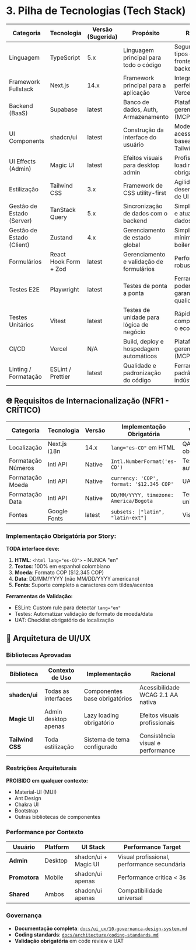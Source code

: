 # 3. Pilha de Tecnologias (Tech Stack)

| Categoria | Tecnologia | Versão (Sugerida) | Propósito | Racional |
|-----------|------------|-------------------|-----------|----------|
| Linguagem | TypeScript | 5.x | Linguagem principal para todo o código | Segurança de tipos entre frontend e backend |
| Framework Fullstack | Next.js | 14.x | Framework principal para a aplicação | Integração perfeita com Vercel |
| Backend (BaaS) | Supabase | latest | Banco de dados, Auth, Armazenamento | Plataforma gerenciada (MCP) |
| UI Components | shadcn/ui | latest | Construção da interface do usuário | Moderna, acessível, baseada em Tailwind |
| UI Effects (Admin) | Magic UI | latest | Efeitos visuais para desktop admin | Profissional, lazy loading obrigatório |
| Estilização | Tailwind CSS | 3.x | Framework de CSS utility-first | Agilidade no desenvolvimento de UI |
| Gestão de Estado (Server) | TanStack Query | 5.x | Sincronização de dados com o backend | Simplifica cache e atualização de dados |
| Gestão de Estado (Client) | Zustand | 4.x | Gerenciamento de estado global | Simples e com mínimo boilerplate |
| Formulários | React Hook Form + Zod | latest | Gerenciamento e validação de formulários | Performática e robusta |
| Testes E2E | Playwright | latest | Testes de ponta a ponta | Ferramenta poderosa para garantir qualidade |
| Testes Unitários | Vitest | latest | Testes de unidade para lógica de negócio | Rápido e compatível com o ecossistema |
| CI/CD | Vercel | N/A | Build, deploy e hospedagem automáticos | Plataforma gerenciada (MCP) |
| Linting / Formatação | ESLint / Prettier | latest | Qualidade e padronização do código | Ferramentas padrão da indústria |

## 🌐 Requisitos de Internacionalização (NFR1 - CRÍTICO)

| Categoria | Tecnologia | Versão | Implementação Obrigatória | Validação |
|-----------|------------|---------|--------------------------|-----------|
| Localização | Next.js i18n | 14.x | `lang="es-CO"` em HTML | QA + UAT obrigatório |
| Formatação Números | Intl API | Native | `Intl.NumberFormat('es-CO')` | Testes automatizados |
| Formatação Moeda | Intl API | Native | `currency: 'COP', format: '$12.345 COP'` | UAT validação |
| Formatação Data | Intl API | Native | `DD/MM/YYYY, timezone: America/Bogota` | Testes unitários |
| Fontes | Google Fonts | latest | `subsets: ["latin", "latin-ext"]` | Visual review |

### Implementação Obrigatória por Story:

**TODA interface deve:**
1. **HTML**: `<html lang="es-CO">` - NUNCA "en"
2. **Textos**: 100% em espanhol colombiano
3. **Moeda**: Formato COP ($12.345 COP)
4. **Data**: DD/MM/YYYY (não MM/DD/YYYY americano)
5. **Fonts**: Suporte completo a caracteres com tildes/acentos

**Ferramentas de Validação:**
- ESLint: Custom rule para detectar `lang="en"`
- Testes: Automatizar validação de formato de moeda/data
- UAT: Checklist obrigatório de localização

## 🎨 Arquitetura de UI/UX

### Bibliotecas Aprovadas

| Biblioteca | Contexto de Uso | Implementação | Racional |
|------------|-----------------|---------------|----------|
| **shadcn/ui** | Todas as interfaces | Componentes base obrigatórios | Acessibilidade WCAG 2.1 AA nativa |
| **Magic UI** | Admin desktop apenas | Lazy loading obrigatório | Efeitos visuais profissionais |
| **Tailwind CSS** | Toda estilização | Sistema de tema configurado | Consistência visual e performance |

### Restrições Arquiteturais

**PROIBIDO em qualquer contexto:**
- Material-UI (MUI)
- Ant Design  
- Chakra UI
- Bootstrap
- Outras bibliotecas de componentes

### Performance por Contexto

| Usuário | Platform | UI Stack | Performance Target |
|---------|----------|----------|-------------------|
| **Admin** | Desktop | shadcn/ui + Magic UI | Visual profissional, performance secundária |
| **Promotora** | Mobile | shadcn/ui apenas | Performance crítica < 3s |
| **Shared** | Ambos | shadcn/ui apenas | Compatibilidade universal |

### Governança

- **Documentação completa**: [`docs/ui_ux/10-governanca-design-system.md`](../ui_ux/10-governanca-design-system.md)
- **Coding standards**: [`docs/architecture/coding-standards.md`](./coding-standards.md)
- **Validação obrigatória** em code review e UAT